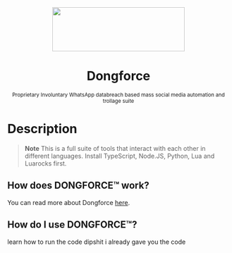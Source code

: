 <div align=center>
<img src="https://gnaa.world/assets/gnaa%20trademark.png" height=100 width=300>
<h1>Dongforce</h1>
<sub>Proprietary Involuntary WhatsApp databreach based mass social media automation and trollage suite</sub>
</div>


# Description

> **Note**
> This is a full suite of tools that interact with each other in different languages. Install TypeScript, Node.JS, Python, Lua and Luarocks first.


## How does DONGFORCE&trade; work?

You can read more about Dongforce <a href="https://gist.github.com/evaannn/da4c5b64904842ddc1f30f592fa18eae">here</a>.


## How do I use DONGFORCE&trade;?
learn how to run the code dipshit i already gave you the code
